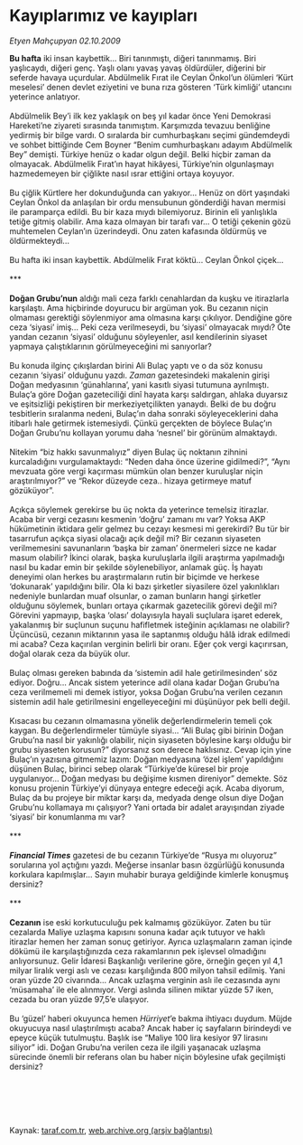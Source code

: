 # Kayıplarımız ve kayıpları

*Etyen Mahçupyan 02.10.2009*

<div class="taraf_structure_2col_1zq">
<div class="margen_n">



 <p><b>Bu hafta</b> iki insan kaybettik... Biri tanınmıştı, diğeri tanınmamış. Biri yaşlıcaydı, diğeri genç. Yaşlı olanı yavaş yavaş öldürdüler, diğerini bir seferde havaya uçurdular. Abdülmelik Fırat ile Ceylan Önkol’un ölümleri ‘Kürt meselesi’ denen devlet eziyetini ve buna rıza gösteren ‘Türk kimliği’ utancını yeterince anlatıyor. <br/><br/>Abdülmelik Bey’i ilk kez yaklaşık on beş yıl kadar önce Yeni Demokrasi Hareketi’ne ziyareti sırasında tanımıştım. Karşımızda tevazuu benliğine yedirmiş bir bilge vardı. O sıralarda bir cumhurbaşkanı seçimi gündemdeydi ve sohbet bittiğinde Cem Boyner “Benim cumhurbaşkanı adayım Abdülmelik Bey” demişti. Türkiye henüz o kadar olgun değil. Belki hiçbir zaman da olmayacak. Abdülmelik Fırat’ın hayat hikâyesi, Türkiye’nin olgunlaşmayı hazmedemeyen bir çiğlikte nasıl ısrar ettiğini ortaya koyuyor. <br/><br/>Bu çiğlik Kürtlere her dokunduğunda can yakıyor... Henüz on dört yaşındaki Ceylan Önkol da anlaşılan bir ordu mensubunun gönderdiği havan mermisi ile paramparça edildi. Bu bir kaza mıydı bilemiyoruz. Birinin eli yanlışlıkla tetiğe gitmiş olabilir. Ama kaza olmayan bir tarafı var... O tetiği çekenin gözü muhtemelen Ceylan’ın üzerindeydi. Onu zaten kafasında öldürmüş ve öldürmekteydi... <br/><br/>Bu hafta iki insan kaybettik. Abdülmelik Fırat köktü... Ceylan Önkol çiçek... <br/><br/>***<b> <br/><br/>Doğan Grubu’nun</b> aldığı mali ceza farklı cenahlardan da kuşku ve itirazlarla karşılaştı. Ama hiçbirinde doyurucu bir argüman yok. Bu cezanın niçin olmaması gerektiği söylenmiyor ama olmasına karşı çıkılıyor. Dendiğine göre ceza ‘siyasi’ imiş... Peki ceza verilmeseydi, bu ‘siyasi’ olmayacak mıydı? Öte yandan cezanın ‘siyasi’ olduğunu söyleyenler, asıl kendilerinin siyaset yapmaya çalıştıklarının görülmeyeceğini mi sanıyorlar? <br/><br/>Bu konuda ilginç çıkışlardan birini Ali Bulaç yaptı ve o da söz konusu cezanın ‘siyasi’ olduğunu yazdı. <i>Zaman</i> gazetesindeki makalenin girişi Doğan medyasının ‘günahlarına’, yani kasıtlı siyasi tutumuna ayrılmıştı. Bulaç’a göre Doğan gazeteciliği dinî hayata karşı saldırgan, ahlaka duyarsız ve eşitsizliği pekiştiren bir merkeziyetçilikten yanaydı. Belki de bu doğru tesbitlerin sıralanma nedeni, Bulaç’ın daha sonraki söyleyeceklerini daha itibarlı hale getirmek istemesiydi. Çünkü gerçekten de böylece Bulaç’ın Doğan Grubu’nu kollayan yorumu daha ‘nesnel’ bir görünüm almaktaydı. <br/><br/>Nitekim “biz hakkı savunmalıyız” diyen Bulaç üç noktanın zihnini kurcaladığını vurgulamaktaydı: “Neden daha önce üzerine gidilmedi?”, “Aynı mevzuata göre vergi kaçırması mümkün olan benzer kuruluşlar niçin araştırılmıyor?” ve “Rekor düzeyde ceza.. hizaya getirmeye matuf gözüküyor”. <br/><br/>Açıkça söylemek gerekirse bu üç nokta da yeterince temelsiz itirazlar. Acaba bir vergi cezasını kesmenin ‘doğru’ zamanı mı var? Yoksa AKP hükümetinin iktidara gelir gelmez bu cezayı kesmesi mi gerekirdi? Bu tür bir tasarrufun açıkça siyasi olacağı açık değil mi? Bir cezanın siyaseten verilmemesini savunanların ‘başka bir zaman’ önermeleri sizce ne kadar masum olabilir? İkinci olarak, başka kuruluşlarla ilgili araştırma yapılmadığı nasıl bu kadar emin bir şekilde söylenebiliyor, anlamak güç. İş hayatı deneyimi olan herkes bu araştırmaların rutin bir biçimde ve herkese ‘dokunarak’ yapıldığını bilir. Ola ki bazı şirketler siyasilere özel yakınlıkları nedeniyle bunlardan muaf olsunlar, o zaman bunların hangi şirketler olduğunu söylemek, bunları ortaya çıkarmak gazetecilik görevi değil mi? Görevini yapmayıp, başka ‘olası’ dolayısıyla hayali suçlulara işaret ederek, yakalanmış bir suçlunun suçunu hafifletmek isteğinin açıklaması ne olabilir? Üçüncüsü, cezanın miktarının yasa ile saptanmış olduğu hâlâ idrak edilmedi mi acaba? Ceza kaçırılan verginin belirli bir oranı. Eğer çok vergi kaçırırsan, doğal olarak ceza da büyük olur. <br/><br/>Bulaç olması gereken babında da ‘sistemin adil hale getirilmesinden’ söz ediyor. Doğru... Ancak sistem yeterince adil olana kadar Doğan Grubu’na ceza verilmemeli mi demek istiyor, yoksa Doğan Grubu’na verilen cezanın sistemin adil hale getirilmesini engelleyeceğini mi düşünüyor pek belli değil. <br/><br/>Kısacası bu cezanın olmamasına yönelik değerlendirmelerin temeli çok kaygan. Bu değerlendirmeler tümüyle siyasi... “Ali Bulaç gibi birinin Doğan Grubu’na nasıl bir yakınlığı olabilir, niçin siyaseten böylesine karşı olduğu bir grubu siyaseten korusun?” diyorsanız son derece haklısınız. Cevap için yine Bulaç’ın yazısına gitmemiz lazım: Doğan medyasına ‘özel işlem’ yapıldığını düşünen Bulaç, birinci sebep olarak “Türkiye’de küresel bir proje uygulanıyor... Doğan medyası bu değişime kısmen direniyor” demekte. Söz konusu projenin Türkiye’yi dünyaya entegre edeceği açık. Acaba diyorum, Bulaç da bu projeye bir miktar karşı da, medyada denge olsun diye Doğan Grubu’nu kollamaya mı çalışıyor? Yani ortada bir adalet arayışından ziyade ‘siyasi’ bir konumlanma mı var? <br/><br/>***<b> <br/><br/><em>Financial Times</em></b> gazetesi de bu cezanın Türkiye’de “Rusya mı oluyoruz” sorularına yol açtığını yazdı. Meğerse insanlar basın özgürlüğü konusunda korkulara kapılmışlar... Sayın muhabir buraya geldiğinde kimlerle konuşmuş dersiniz? <br/><br/>***<b> <br/><br/>Cezanın</b> ise eski korkutuculuğu pek kalmamış gözüküyor. Zaten bu tür cezalarda Maliye uzlaşma kapısını sonuna kadar açık tutuyor ve haklı itirazlar hemen her zaman sonuç getiriyor. Ayrıca uzlaşmaların zaman içinde dökümü ile karşılaştığınızda ceza rakamlarının pek işlevsel olmadığını anlıyorsunuz. Gelir İdaresi Başkanlığı verilerine göre, örneğin geçen yıl 4,1 milyar liralık vergi aslı ve cezası karşılığında 800 milyon tahsil edilmiş. Yani oran yüzde 20 civarında... Ancak uzlaşma verginin aslı ile cezasında aynı ‘müsamaha’ ile ele alınmıyor. Vergi aslında silinen miktar yüzde 57 iken, cezada bu oran yüzde 97,5’e ulaşıyor. <br/><br/>Bu ‘güzel’ haberi okuyunca hemen <i>Hürriyet</i>’e bakma ihtiyacı duydum. Müjde okuyucuya nasıl ulaştırılmıştı acaba? Ancak haber iç sayfaların birindeydi ve epeyce küçük tutulmuştu. Başlık ise “Maliye 100 lira kesiyor 97 lirasını siliyor” idi. Doğan Grubu’na verilen ceza ile ilgili yaşanacak uzlaşma sürecinde önemli bir referans olan bu haber niçin böylesine ufak geçilmişti dersiniz?</p>
<br/>
<br/>
<br/>



<br/>


<div id="taraf_not">
</div>

</div>


</div>

Kaynak: [taraf.com.tr](http://taraf.com.tr:80/makale/7725.htm), [web.archive.org (arşiv bağlantısı)](http://web.archive.org/web/20091213121453/http://taraf.com.tr:80/makale/7725.htm)
